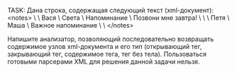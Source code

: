 TASK: 
Дана строка, содержащая следующий текст (xml-документ):
\<notes>
\   <note id = "1">
\       <to>Вася</to>
\       <from>Света</from>
\       <heading>Напоминание</heading>
\       <body>Позвони мне завтра!</body>
\   </note>
\   <note id = "2">
\       <to>Петя</to>
\       <from>Маша</from>
\       <heading>Важное напоминание</heading>
\       <body/>
\   </note>
\</notes>

Напишите анализатор, позволяющий последовательно возвращать содержимое узлов xml-документа и его тип (открывающий
тег, закрывающий тег, содержимое тега, тег без тела). Пользоваться готовыми парсерами XML для решения данной задачи
нельзя.